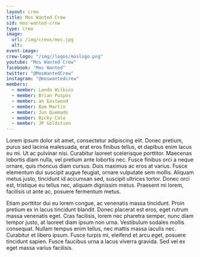 ```yaml
---
layout: crew
title: Mos Wanted Crew
sid: mos-wanted-crew
type: crew
image: 
  url: /img/crews/mos.jpg
  alt: 
event-image: 
crew-logo: "/img//logos/moslogo.png"
youtube: "Mos Wanted Crew"
facebook: "Mos Wanted"
twitter: "@MosWantedCrew"
instagram: "@moswantedcrew"
members:
  - member: Lando Wilkins
  - member: Brian Puspos
  - member: an Eastwood
  - member: Bam Martin
  - member: Jun Quemado
  - member: Ricky Cole
  - member: JP Goldstien
---
```


Lorem ipsum dolor sit amet, consectetur adipiscing elit. Donec pretium, purus sed lacinia malesuada, erat eros finibus tellus, et dapibus enim lacus eu mi. Ut ac pulvinar nisi. Curabitur laoreet scelerisque porttitor. Maecenas lobortis diam nulla, vel pretium ante lobortis nec. Fusce finibus orci a neque ornare, quis rhoncus diam cursus. Duis maximus ac eros at varius. Fusce elementum dui suscipit augue feugiat, ornare vulputate sem mollis. Aliquam metus justo, tincidunt id accumsan sed, suscipit ultrices tortor. Donec orci est, tristique eu tellus nec, aliquam dignissim metus. Praesent mi lorem, facilisis ut ante ac, posuere fermentum metus.

Etiam porttitor dui eu lorem congue, ac venenatis massa tincidunt. Proin pretium ex in lacus tincidunt blandit. Donec placerat est eros, eget rutrum massa venenatis eget. Cras facilisis, lorem nec pharetra semper, nunc diam tempor justo, at laoreet diam ipsum non urna. Vestibulum sodales mollis consequat. Nullam tempus enim tellus, nec mattis massa iaculis nec. Curabitur et libero ipsum. Fusce turpis mi, eleifend et arcu eget, posuere tincidunt sapien. Fusce faucibus urna a lacus viverra gravida. Sed vel ex eget massa varius facilisis.
